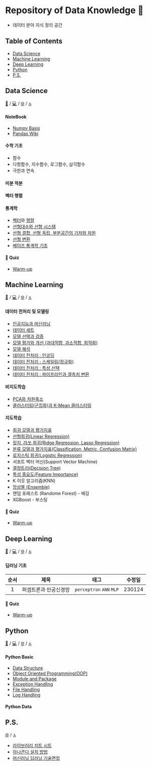 # Repository of Data Knowledge 🤖
- 데이터 분야 지식 정리 공간

## Table of Contents
- [Data Science](https://github.com/dustin-kang/dataStudy#data-science)
- [Machine Learning](https://github.com/dustin-kang/dataStudy#machine-learning)
- [Deep Learning](https://github.com/dustin-kang/dataStudy#deep-learning)
- [Python](https://github.com/dustin-kang/dataStudy#Python)
- [P.S.](https://github.com/dustin-kang/dataStudy#ps)

## Data Science
[📘](https://github.com/dustin-kang/dataStudy/tree/main/DS) / [💻]() / [🌐]() / [🔝](https://github.com/dustin-kang/dataStudy#repository-of-data-knowledge-)
#### NoteBook
- [Numpy Basis](https://github.com/dustin-kang/dataStudy/blob/main/DS/Numpy/001_numpy.md)
- [Pandas Wiki]()

#### 수학 기초
- 함수
- 다항함수, 지수함수, 로그함수, 삼각함수
- 극한과 연속


#### 미분 적분

#### 벡터 행렬

#### 통계학
- [벡터](https://github.com/dustin-kang/dataStudy/blob/main/DS/Math/000l_벡터.md)와 [행렬](https://github.com/dustin-kang/dataStudy/blob/main/DS/Math/000l_헹렬.md)
- [선형대수와 선형 시스템](https://github.com/dustin-kang/dataStudy/blob/main/DS/Math/001l_선형대수와_선형시스템.ipynb)
- [선형 결합, 선형 독립, 부분공간의 기저와 차원](https://github.com/dustin-kang/dataStudy/blob/main/DS/Math/002l_선형결합과_선형독립.ipynb)
- [선형 변환](https://github.com/dustin-kang/dataStudy/blob/main/DS/Math/004l_선형변환.md)
- [베이즈 통계학 기초](https://github.com/dustin-kang/dataStudy/blob/main/DS/Math/004l_베이즈_통계학_맛보기.md)

#### 🚀 Quiz
- [Warm-up](https://github.com/dustin-kang/dataStudy/blob/main/DS/Math_warmup.md)

## Machine Learning
[📘](https://github.com/dustin-kang/dataStudy/tree/main/ML/lesson) / [💻](https://github.com/dustin-kang/dataStudy/tree/main/ML/practice) / [🌐]() / [🔝](https://github.com/dustin-kang/dataStudy#repository-of-data-knowledge-)
#### 데이터 전처리 및 모델링
- [인공지능과 머신러닝](https://github.com/dustin-kang/dataStudy/blob/main/ML/lesson/001_인공지능과_머신러닝.md)
- [데이터 세트](https://github.com/dustin-kang/dataStudy/blob/main/ML/lesson/002_데이터_세트.md)
- [모델 선택과 검증](https://github.com/dustin-kang/dataStudy/blob/main/ML/lesson/006_모델_선택과_모델_검증.md)
- [모델 평가와 개선 (과대적합, 과소적합, 최적화)](https://github.com/dustin-kang/dataStudy/blob/main/ML/lesson/007_모델_평가와_모델_개선.md)
- [모델 해석]()
- [데이터 전처리 :  인코딩](https://github.com/dustin-kang/dataStudy/blob/main/ML/lesson/003_데이터_전처리와_인코딩.md)
- [데이터 전처리 : 스케일링(정규화)](https://github.com/dustin-kang/dataStudy/blob/main/ML/lesson/008_데이터_전처리와_스케일링.md)
- [데이터 전처리 : 특성 선택](https://github.com/dustin-kang/dataStudy/blob/main/ML/lesson/010_데이터_전처리와_특성선택.md)
- [데이터 전처리 : 파이프라인과 결측치 변환](https://github.com/dustin-kang/dataStudy/blob/main/ML/lesson/009_데이터_전처리와_파이프라인.md)
#### 비지도학습
- [PCA와 차원축소](https://github.com/dustin-kang/dataStudy/blob/main/ML/lesson/004_PCA와_차원축소.md)
- [클러스터링(군집화)과 K-Mean 클러스터링](https://github.com/dustin-kang/dataStudy/blob/main/ML/lesson/005_클러스터링과_Kmean알고리즘.md)
#### 지도학습 
- [회귀 모델과 평가지표](https://github.com/dustin-kang/dataStudy/blob/main/ML/lesson/011_회귀모델과_평가지표.md)
- [선형회귀(Linear Regression)](https://github.com/dustin-kang/dataStudy/blob/main/ML/lesson/012_Regression_선형회귀.md)
- [릿지, 라쏘 회귀(Ridge Regression, Lasso Regression)]()
- [분류 모델과 평가지표(Classification, Metric, Confusion Matrix)]()
- [로지스틱 회귀(Logistic Regression)]()
- 서포트 벡터 머신(Support Vector Machine)
- [결정트리(Decision Tree)]()
- [특성 중요도(Feature Importance)]()
- K 이웃 알고리즘(KNN)
- [앙상블 (Ensemble)]()
- 랜덤 포레스트 (Randome Forest) - 배깅
- XGBoost - 부스팅

#### 🚀 Quiz
- [Warm-up]()

## Deep Learning
[📘](https://github.com/dustin-kang/dataStudy/tree/main/DL) / [💻]() / [🌐]() / [🔝](https://github.com/dustin-kang/dataStudy#repository-of-data-knowledge-)

#### 딥러닝 기초
|순서|제목|태그|수정일|
|:---:|:---:|:---:|:---:|
|1|퍼셉트론과 인공신경망|`perceptron` `ANN` `MLP`|230124|

#### 🚀 Quiz
- [Warm-up](https://github.com/dustin-kang/dataStudy/blob/main/DL/dl_warmup.md)

## Python
[📘](https://github.com/dustin-kang/dataStudy/tree/main/Python/lesson) / [💻]() / [🌐]() / [🔝](https://github.com/dustin-kang/dataStudy#repository-of-data-knowledge-)

#### Python Basic 
- [Data Structure](https://github.com/dustin-kang/dataStudy/blob/main/Python/lesson/001_data_structure.md)
- [Object Oriented Programming(OOP)](https://github.com/dustin-kang/dataStudy/blob/main/Python/lesson/002_Python_object.md)
- [Module and Package](https://github.com/dustin-kang/dataStudy/blob/main/Python/lesson/003_module_project.md)
- [Exception Handling](https://github.com/dustin-kang/dataStudy/blob/main/Python/lesson/004_exception_handling.md)
- [File Handling](https://github.com/dustin-kang/dataStudy/blob/main/Python/lesson/005_file_handling.md)
- [Log Handling](https://github.com/dustin-kang/dataStudy/blob/main/Python/lesson/006_Log_handling.md)
#### Python Data


## P.S.
[🌐]() / [🔝](https://github.com/dustin-kang/dataStudy#repository-of-data-knowledge-)
- [라이브러리 치트 시트](https://github.com/dustin-kang/dataStudy/tree/main/PS/Sheet)
- [아나콘다 설치 방법](https://github.com/dustin-kang/dataStudy/blob/main/PS/HowtoInstallAnaConda.md)
- [머신러닝 딥러닝 기술면접](https://yongwookha.github.io/MachineLearning/2021-01-29-interview-question)
